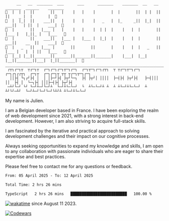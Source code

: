  ````
      __   __  _______  ___      ___      _______    _______  __   __  _______  ______    _______ 
🖖  |  | |  ||       ||   |    |   |    |       |  |       ||  | |  ||       ||    _ |  |       |  🖖
🖖  |  |_|  ||    ___||   |    |   |    |   _   |  |_     _||  |_|  ||    ___||   | ||  |    ___|  🖖
🖖  |       ||   |___ |   |    |   |    |  | |  |    |   |  |       ||   |___ |   |_||_ |   |___   🖖
🖖  |       ||    ___||   |___ |   |___ |  |_|  |    |   |  |       ||    ___||    __  ||    ___|  🖖
🖖  |   _   ||   |___ |       ||       ||       |    |   |  |   _   ||   |___ |   |  | ||   |___   🖖
🖖  |__| |__||_______||_______||_______||_______|    |___|  |__| |__||_______||___|  |_||_______|  🖖
______________________________________________________________________________________________________
  ┌┬┐┌─┐┬  ┬┌─┐┬  ┌─┐┌─┐┌─┐┬─┐┌─┐  ┌─┐┬─┐┌─┐┌┬┐  ┬ ┬┌─┐┬─┐┌─┐  ┌─┐┌┐┌┌┬┐  ┌─┐┬  ┌─┐┌─┐┬ ┬┬ ┬┌─┐┬─┐┌─┐
   ││├┤ └┐┌┘├┤ │  │ │├─┘├┤ ├┬┘└─┐  ├┤ ├┬┘│ ││││  ├─┤├┤ ├┬┘├┤   ├─┤│││ ││  ├┤ │  └─┐├┤ │││├─┤├┤ ├┬┘├┤ 
  ─┴┘└─┘ └┘ └─┘┴─┘└─┘┴  └─┘┴└─└─┘  └  ┴└─└─┘┴ ┴  ┴ ┴└─┘┴└─└─┘  ┴ ┴┘└┘─┴┘  └─┘┴─┘└─┘└─┘└┴┘┴ ┴└─┘┴└─└─┘
````
<!-- 
ASCII from https://www.asciiart.eu/text-to-ascii-art
Title font Modular
subtitle font calvin s
 -->
 
My name is Julien.

I am a Belgian developer based in France. I have been exploring the realm of web development since 2021, with a strong interest in back-end development. However, I am also striving to acquire full-stack skills.

I am fascinated by the iterative and practical approach to solving development challenges and their impact on our cognitive processes.

Always seeking opportunities to expand my knowledge and skills, I am open to any collaboration with passionate individuals who are eager to share their expertise and best practices.

Please feel free to contact me for any questions or feedback.






<!--START_SECTION:waka-->

```txt
From: 05 April 2025 - To: 12 April 2025

Total Time: 2 hrs 26 mins

TypeScript   2 hrs 26 mins   █████████████████████████   100.00 %
```

<!--END_SECTION:waka-->

[![wakatime](https://wakatime.com/badge/user/35090e94-ba54-40d4-90ae-2d10e1049121.svg)](https://wakatime.com/@35090e94-ba54-40d4-90ae-2d10e1049121) since August 11 2023.

[![Codewars](https://github.r2v.ch/codewars?user=lemar.jul&name=false&top_languages=true&stroke=%23b362ff&theme=default&hide_clan=true)](https://www.codewars.com/users/lemar.jul)

